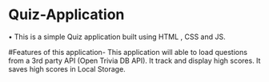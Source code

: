 # Quiz-Application
•	This is a simple Quiz application built using HTML , CSS and JS. 

#Features of this application-
 This application will able to load questions from a 3rd party API (Open Trivia DB API).
 It track and display high scores.
 It saves high scores in Local Storage.
